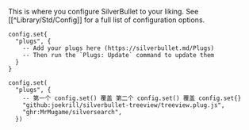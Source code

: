 This is where you configure SilverBullet to your liking. See [[^Library/Std/Config]] for a full list of configuration options.

```space-lua
config.set{
  "plugs", {
    -- Add your plugs here (https://silverbullet.md/Plugs)
    -- Then run the `Plugs: Update` command to update them
  }
}

config.set(
  "plugs", {
    -- 第一个 config.set() 覆盖 第二个 config.set() 覆盖 config.set{}
    "github:joekrill/silverbullet-treeview/treeview.plug.js",
    "ghr:MrMugame/silversearch",
  })
```
